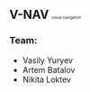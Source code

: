 ## V-NAV <inline style="font-size: 5pt; font-weight: lighter;">visual navigation</inline>

### Team:
- Vasily Yuryev
- Artem Batalov
- Nikita Loktev
<!--

**Here are some ideas to get you started:**

🙋‍♀️ A short introduction - what is your organization all about?
🌈 Contribution guidelines - how can the community get involved?
👩‍💻 Useful resources - where can the community find your docs? Is there anything else the community should know?
🍿 Fun facts - what does your team eat for breakfast?
🧙 Remember, you can do mighty things with the power of [Markdown](https://guides.github.com/features/mastering-markdown/)
-->
